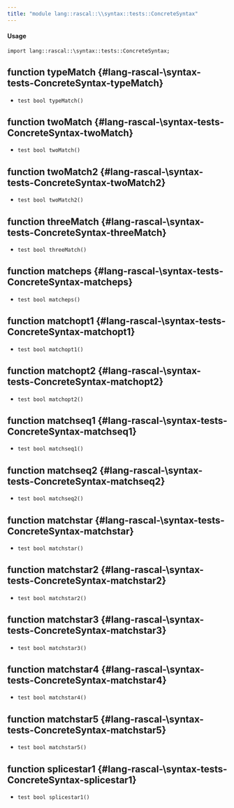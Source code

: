 ```yaml
---
title: "module lang::rascal::\\syntax::tests::ConcreteSyntax"
---
```


#### Usage

`import lang::rascal::\syntax::tests::ConcreteSyntax;`

## function typeMatch {#lang-rascal-\syntax-tests-ConcreteSyntax-typeMatch}

* ``test bool typeMatch()``

## function twoMatch {#lang-rascal-\syntax-tests-ConcreteSyntax-twoMatch}

* ``test bool twoMatch()``

## function twoMatch2 {#lang-rascal-\syntax-tests-ConcreteSyntax-twoMatch2}

* ``test bool twoMatch2()``

## function threeMatch {#lang-rascal-\syntax-tests-ConcreteSyntax-threeMatch}

* ``test bool threeMatch()``

## function matcheps {#lang-rascal-\syntax-tests-ConcreteSyntax-matcheps}

* ``test bool matcheps()``

## function matchopt1 {#lang-rascal-\syntax-tests-ConcreteSyntax-matchopt1}

* ``test bool matchopt1()``

## function matchopt2 {#lang-rascal-\syntax-tests-ConcreteSyntax-matchopt2}

* ``test bool matchopt2()``

## function matchseq1 {#lang-rascal-\syntax-tests-ConcreteSyntax-matchseq1}

* ``test bool matchseq1()``

## function matchseq2 {#lang-rascal-\syntax-tests-ConcreteSyntax-matchseq2}

* ``test bool matchseq2()``

## function matchstar {#lang-rascal-\syntax-tests-ConcreteSyntax-matchstar}

* ``test bool matchstar()``

## function matchstar2 {#lang-rascal-\syntax-tests-ConcreteSyntax-matchstar2}

* ``test bool matchstar2()``

## function matchstar3 {#lang-rascal-\syntax-tests-ConcreteSyntax-matchstar3}

* ``test bool matchstar3()``

## function matchstar4 {#lang-rascal-\syntax-tests-ConcreteSyntax-matchstar4}

* ``test bool matchstar4()``

## function matchstar5 {#lang-rascal-\syntax-tests-ConcreteSyntax-matchstar5}

* ``test bool matchstar5()``

## function splicestar1 {#lang-rascal-\syntax-tests-ConcreteSyntax-splicestar1}

* ``test bool splicestar1()``

